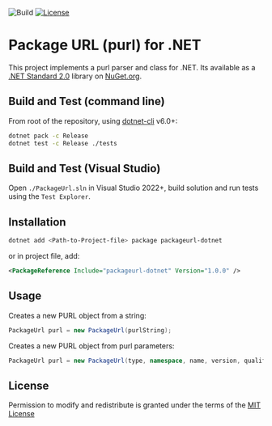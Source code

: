 ![Build](https://github.com/package-url/packageurl-dotnet/actions/workflows/build.yml/badge.svg)
[![License][license-image]][license-url]

Package URL (purl) for .NET
=========

This project implements a purl parser and class for .NET. Its available as a [.NET Standard 2.0](https://docs.microsoft.com/en-us/dotnet/standard/net-standard) library on [NuGet.org]().

Build and Test (command line)
-------------------

From root of the repository, using [dotnet-cli](https://docs.microsoft.com/en-us/dotnet/core/tools/) v6.0+:

```sh
dotnet pack -c Release
dotnet test -c Release ./tests
````

Build and Test (Visual Studio)
-------------------

Open `./PackageUrl.sln` in Visual Studio 2022+, build solution and run tests using the `Test Explorer`.

Installation
-------------------

```sh
dotnet add <Path-to-Project-file> package packageurl-dotnet
```

or in project file, add:

```xml
<PackageReference Include="packageurl-dotnet" Version="1.0.0" />
```

Usage
-------------------

Creates a new PURL object from a string:
```c#
PackageUrl purl = new PackageUrl(purlString);
````

Creates a new PURL object from purl parameters:
```c#
PackageUrl purl = new PackageUrl(type, namespace, name, version, qualifiers, subpath);
````

License
-------------------

Permission to modify and redistribute is granted under the terms of the
[MIT License](https://github.com/package-url/packageurl-dotnet/blob/master/LICENSE)

[license-image]: https://img.shields.io/badge/license-mit%20license-brightgreen.svg
[license-url]: https://github.com/package-url/packageurl-dotnet/blob/master/LICENSE
